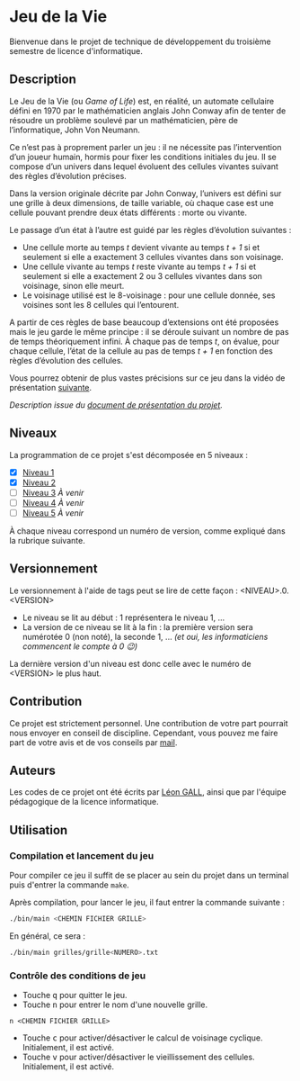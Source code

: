 # Jeu de la Vie

Bienvenue dans le projet de technique de développement du troisième semestre de licence d'informatique.

## Description

Le Jeu de la Vie (ou _Game of Life_) est, en réalité, un automate cellulaire défini en 1970 par le mathématicien anglais John Conway afin de tenter de résoudre un problème soulevé par un mathématicien, père de l’informatique, John Von Neumann.

Ce n’est pas à proprement parler un jeu : il ne nécessite pas l’intervention d’un joueur humain, hormis pour fixer les conditions initiales du jeu. Il se compose d’un univers dans lequel évoluent des cellules vivantes suivant des règles d’évolution précises.

Dans la version originale décrite par John Conway, l’univers est défini sur une grille à deux dimensions, de taille variable, où chaque case est une cellule pouvant prendre deux états différents : morte ou vivante.

Le passage d’un état à l’autre est guidé par les règles d’évolution suivantes :

- Une cellule morte au temps _t_ devient vivante au temps _t + 1_ si et seulement si elle a exactement 3 cellules vivantes dans son voisinage.
- Une cellule vivante au temps _t_ reste vivante au temps _t + 1_ si et seulement si elle a exactement 2 ou 3 cellules vivantes dans son voisinage, sinon elle meurt.
- Le voisinage utilisé est le 8-voisinage : pour une cellule donnée, ses voisines sont les 8 cellules qui l’entourent.

A partir de ces règles de base beaucoup d’extensions ont été proposées mais le jeu garde le même principe : il se déroule suivant un nombre de pas de temps théoriquement infini. À chaque pas de temps _t_, on évalue, pour chaque cellule, l’état de la cellule au pas de temps _t + 1_ en fonction des règles d’évolution des cellules.

Vous pourrez obtenir de plus vastes précisions sur ce jeu dans la vidéo de présentation [suivante](https://youtu.be/S-W0NX97DB0).

_Description issue du [document de présentation du projet](https://moodle.unistra.fr/pluginfile.php/557566/mod_resource/content/0/Sujets_de_TP/presentation.pdf)._

## Niveaux

La programmation de ce projet s'est décomposée en 5 niveaux :

- [x] [Niveau 1](https://moodle.unistra.fr/pluginfile.php/557570/mod_resource/content/5/GoL_niveau1.pdf)
- [x] [Niveau 2](https://moodle.unistra.fr/pluginfile.php/557571/mod_resource/content/7/GoL_niveau2.pdf)
- [ ] [Niveau 3]() _À venir_
- [ ] [Niveau 4]() _À venir_
- [ ] [Niveau 5]() _À venir_

À chaque niveau correspond un numéro de version, comme expliqué dans la rubrique suivante.

## Versionnement

Le versionnement à l'aide de tags peut se lire de cette façon : \<NIVEAU\>.0.\<VERSION\>

- Le niveau se lit au début : 1 représentera le niveau 1, ...
- La version de ce niveau se lit à la fin : la première version sera numérotée 0 (non noté), la seconde 1, ... _(et oui, les informaticiens commencent le compte à 0 :wink:)_

La dernière version d'un niveau est donc celle avec le numéro de \<VERSION\> le plus haut.

## Contribution

Ce projet est strictement personnel. Une contribution de votre part pourrait nous envoyer en conseil de discipline.
Cependant, vous pouvez me faire part de votre avis et de vos conseils par [mail](mailto:leon.gall@etu.unistra.fr).

## Auteurs

Les codes de ce projet ont été écrits par [Léon GALL](@lgall), ainsi que par l'équipe pédagogique de la licence informatique.


## Utilisation
### Compilation et lancement du jeu

Pour compiler ce jeu il suffit de se placer au sein du projet dans un terminal puis d'entrer la commande `make`.

Après compilation, pour lancer le jeu, il faut entrer la commande suivante :
```bash
./bin/main <CHEMIN FICHIER GRILLE>
```
En général, ce sera :
```bash
./bin/main grilles/grille<NUMERO>.txt
```

### Contrôle des conditions de jeu

- Touche <kbd>q</kbd> pour quitter le jeu.
- Touche <kbd>n</kbd> pour entrer le nom d'une nouvelle grille.
```
n <CHEMIN FICHIER GRILLE>
```
- Touche <kbd>c</kbd> pour activer/désactiver le calcul de voisinage cyclique. Initialement, il est activé.
- Touche <kbd>v</kbd> pour activer/désactiver le vieillissement des cellules. Initialement, il est activé.

